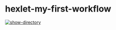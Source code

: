 # hexlet-my-first-workflow
[![show-directory](https://github.com/Gera-Bukhman/hexlet-my-first-workflow/actions/workflows/show-directory.yaml/badge.svg)](https://github.com/Gera-Bukhman/hexlet-my-first-workflow/actions/workflows/show-directory.yaml)
